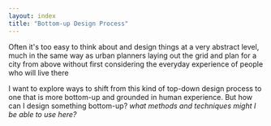 ```yaml
---
layout: index
title: "Bottom-up Design Process"
---
```


Often it's too easy to think about and design things at a very abstract level, much in the same way as urban planners laying out the grid and plan for a city from above without first considering the everyday experience of people who will live there

I want to explore ways to shift from this kind of top-down design process to one that is more bottom-up and grounded in human experience. But how can I design something bottom-up? *what methods and techniques might I be able to use here?* 

<!-- As part of my design process I have been experimenting with writing *fiction* to explore --> 